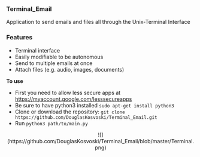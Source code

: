 ### Terminal_Email

Application to send emails and files all through the Unix-Terminal Interface

### Features

- Terminal interface
- Easily modifiable to be autonomous
- Send to multiple emails at once
- Attach files (e.g. audio, images, documents)


**To use** 

- First you need to allow less secure apps at https://myaccount.google.com/lesssecureapps
- Be sure to have python3 installed `sudo apt-get install python3`
- Clone or download the repository: `git clone https://github.com/DouglasKosvoski/Terminal_Email.git`
- Run `python3 path/to/main.py`

<center>
![](https://github.com/DouglasKosvoski/Terminal_Email/blob/master/Terminal.png)
</center>
